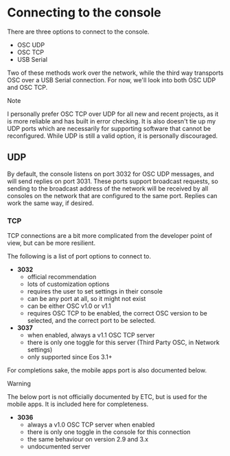 # Connecting to the console

There are three options to connect to the console.

- OSC UDP
- OSC TCP
- USB Serial

Two of these methods work over the network, while the third way transports OSC over a USB Serial connection. For now, we'll look into both OSC UDP and OSC TCP.

> [!NOTE]
> I personally prefer OSC TCP over UDP for all new and recent projects, as it is more reliable and has built in error checking. It is also doesn't tie up my UDP ports which are necessarily for supporting software that cannot be reconfigured.
> While UDP is still a valid option, it is personally discouraged.

## UDP

By default, the console listens on port 3032 for OSC UDP messages, and will send replies on port 3031. These ports support broadcast requests, so sending to the broadcast address of the network will be received by all consoles on the network that are configured to the same port.
Replies can work the same way, if desired.

### TCP

TCP connections are a bit more complicated from the developer point of view, but can be more resilient.

The following is a list of port options to connect to.

- **3032**
  - official recommendation
  - lots of customization options
  - requires the user to set settings in their console
  - can be any port at all, so it might not exist
  - can be either OSC v1.0 or v1.1
  - requires OSC TCP to be enabled, the correct OSC version to be selected, and the correct port to be selected.
- **3037**
  - when enabled, always a v1.1 OSC TCP server
  - there is only one toggle for this server (Third Party OSC, in Network settings)
  - only supported since Eos 3.1+

For completions sake, the mobile apps port is also documented below.

> [!WARNING]
> The below port is not officially documented by ETC, but is used for the mobile apps. It is included here for completeness.

- **3036**
  - always a v1.0 OSC TCP server when enabled
  - there is only one toggle in the console for this connection
  - the same behaviour on version 2.9 and 3.x
  - undocumented server
